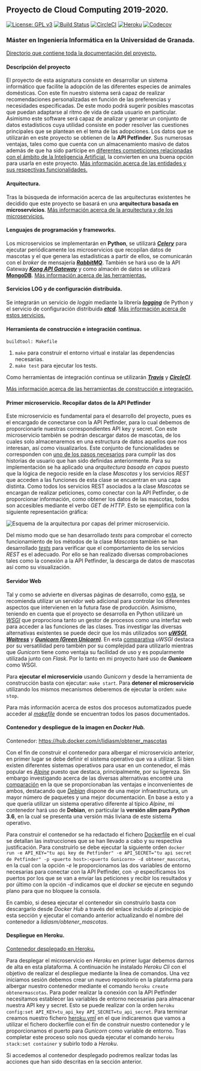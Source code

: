 ## Proyecto de Cloud Computing 2019-2020.

[![License: GPL v3](https://img.shields.io/badge/License-GPLv3-blue.svg)](https://www.gnu.org/licenses/gpl-3.0)
[![Build Status](https://travis-ci.org/lidiasm/ProyectoCC.svg?branch=master)](https://travis-ci.org/lidiasm/ProyectoCC)
[![CircleCI](https://circleci.com/gh/lidiasm/ProyectoCC/tree/master.svg?style=svg)](https://circleci.com/gh/lidiasm/ProyectoCC/tree/master)
[![Heroku](https://www.herokucdn.com/deploy/button.svg)](https://obtenermascotas.herokuapp.com/)
[![Codecov](https://codecov.io/gh/lidiasm/ProyectoCC/branch/master/graphs/badge.svg)](https://codecov.io/gh/lidiasm/ProyectoCC)

### Máster en Ingeniería Informática en la Universidad de Granada.

[Directorio que contiene toda la documentación del proyecto.](https://github.com/lidiasm/ProyectoCC/tree/master/docs)

#### Descripción del proyecto

El proyecto de esta asignatura consiste en desarrollar un sistema informático que facilite la adopción de las diferentes especies de animales domésticas. Con este fin nuestro sistema será capaz de realizar recomendaciones personalizadas en función de las preferencias y necesidades especificadas. De este modo podrá sugerir posibles mascotas que puedan adaptarse al ritmo de vida de cada usuario en particular. Asimismo este software será capaz de analizar y generar un conjunto de datos estadísticos cuya utilidad consiste en poder resolver las cuestiones principales que se plantean en el tema de las adopciones. 
Los datos que se utilizarán en este proyecto se obtienen de la **API Petfinder**. Sus numerosas ventajas, tales como que cuenta con un almacenamiento masivo de datos además de que ha sido partícipe en [diferentes competiciones relacionadas con el ámbito de la Inteligencia Artificial](https://www.linkedin.com/pulse/kaggle-competition-multi-class-classification-image-alexandra), la convierten en una buena opción para usarla en este proyecto.
[Más información acerca de las entidades y sus respectivas funcionalidades.](https://github.com/lidiasm/ProyectoCC/blob/master/docs/entidades.md)

#### Arquitectura.

Tras la búsqueda de información acerca de las arquitecturas existentes he decidido que este proyecto se basará en una **arquitectura basada en microservicios**. [Más información acerca de la arquitectura y de los microservicios.](https://github.com/lidiasm/ProyectoCC/blob/master/docs/ampliacion_microservicios.md)

#### Lenguajes de programación y frameworks.

Los microservicios se implementarán en **Python**, se utilizará [***Celery***](http://www.celeryproject.org/) para ejecutar periódicamente los microservicios que recopilan datos de mascotas y el que genera las estadísticas a partir de ellos, se comunicarán con el *broker* de mensajería [***RabbitMQ***](https://www.rabbitmq.com/). También se hará uso de la API Gateway [***Kong API Gateway***](https://konghq.com/solutions/gateway/) y como almacén de datos se utilizará **[MongoDB](https://dzone.com/articles/comparing-mongodb-amp-mysql)**. [Más información acerca de las herramientas.](https://github.com/lidiasm/ProyectoCC/blob/master/docs/lenguajes_y_herramientas.md)

#### Servicios LOG y de configuración distribuida.

Se integrarán un servicio de *loggin* mediante la librería [***logging***](https://www.ionos.es/digitalguide/paginas-web/desarrollo-web/logging-de-python/) de Python y el servicio de configuración distribuida [***etcd***](https://etcd.io/). [Más información acerca de estos servicios.](https://github.com/lidiasm/ProyectoCC/blob/master/docs/servicios.md)

#### Herramienta de construcción e integración continua.

    buildtool: Makefile

1. `make` para construir el entorno virtual e instalar las dependencias necesarias.
2. `make test` para ejecutar los tests.

Como herramientas de integración continua se utilizarán [***Travis***](https://docs.travis-ci.com/) y [***CircleCI***](https://circleci.com/).

[Más información acerca de las herramientas de construcción e integración.](https://github.com/lidiasm/ProyectoCC/blob/master/docs/herramientas_construccion_e_integracion.md)

#### Primer microservicio. Recopilar datos de la API Petfinder

Este microservicio es fundamental para el desarrollo del proyecto, pues es el encargado de conectarse con la API Petfinder, para lo cual debemos de proporcionarle nuestras correspondientes API key y secret. Con este microservicio también se podrán descargar datos de mascotas, de los cuales solo almacenaremos en una estructura de datos aquellos que nos interesan, así como visualizarlos. Este conjunto de funcionalidades se corresponden con [uno de los pasos necesarios](https://github.com/lidiasm/ProyectoCC/issues/23#issue-512987660) para cumplir las dos historias de usuario que han sido definidas anteriormente. Para su implementación se ha aplicado una *arquitectura basada en capas* puesto que la lógica de negocio reside en la clase *Mascotas* y los servicios *REST* que acceden a las funciones de esta clase se encuentran en una capa distinta. Como todos los servicios REST asociados a la clase *Mascotas* se encargan de realizar peticiones, como conectar con la API Petfinder, o de proporcionar información, como obtener los datos de las mascotas, todos son accesibles mediante el verbo *GET* de *HTTP*. Esto se ejemplifica con la siguiente representación gráfica:

![Esquema de la arquitectura por capas del primer microservicio.](https://github.com/lidiasm/ProyectoCC/blob/master/docs/imgs/Primer%20microservicio.png)

Del mismo modo que se han desarrollado *tests* para comprobar el correcto funcionamiento de los métodos de la clase *Mascotas* también se han desarrollado [*tests*](https://github.com/lidiasm/ProyectoCC/blob/master/tests/test_mascotas_rest.py) para verificar que el comportamiento de los servicios *REST* es el adecuado. Por ello se han realizado diversas comprobaciones tales como la conexión a la API Petfinder, la descarga de datos de mascotas así como su visualización.

#### Servidor Web

Tal y como se advierte en diversas páginas de desarrollo, como [esta](https://www.toptal.com/flask/flask-production-recipes), se recomienda utilizar un servidor web adicional para controlar los diferentes aspectos que intervienen en la futura fase de producción. Asimismo, teniendo en cuenta que el proyecto se desarrolla en Python utilizaré un [*WSGI*](https://www.fullstackpython.com/wsgi-servers.html) que proprociona tanto un gestor de procesos como una interfaz web para acceder a las funciones de las clases. Tras investigar las diversas alternativas existentes se puede decir que los más utilizados son [***uWSGI***](https://uwsgi-docs.readthedocs.io/en/latest/), [***Waitress***](https://waitress.readthedocs.io/en/stable/) y [***Gunicorn (Green Unicorn)***](https://gunicorn.org/#docs). En esta [comparativa](https://docs.python-guide.org/scenarios/web/) *uWSGI* destaca por su versatilidad pero también por su complejidad para utilizarlo mientras que *Gunicorn* tiene como ventaja su facilidad de uso y es popularmente utilizada junto con *Flask*. Por lo tanto en mi proyecto haré uso de ***Gunicorn*** como WSGI.

Para **ejecutar el microservicio** usando *Gunicorn* y desde la herramienta de construcción basta con ejecutar: `make start`.
Para **detener el microservicio** utilizando los mismos mecanismos deberemos de ejecutar la orden: `make stop`.

Para más información acerca de estos dos procesos automatizados puede acceder al [*makefile*](https://github.com/lidiasm/ProyectoCC/blob/master/Makefile) donde se encuentran todos los pasos documentados.

#### Contenedor y despliegue de la imagen en *Docker Hub.*

Contenedor: https://hub.docker.com/r/lidiasm/obtener_mascotas

Con el fin de construir el contenedor para albergar el microservicio anterior, en primer lugar se debe definir el sistema operativo que va a utilizar. Si bien existen diferentes sistemas operativos para usar en un contenedor, el más popular es [*Alpine*](https://hub.docker.com/_/alpine) puesto que destaca, principalmente, por su ligereza. Sin embargo investigando acerca de las diversas alternativas encontré una [comparación](https://www.turnkeylinux.org/blog/alpine-vs-debian) en la que se proporcionaban las ventajas e inconvenientes de ambos, destacando que [*Debian*](https://hub.docker.com/_/debian/) dispone de una mejor infraestructura, un mayor número de paquetes y una mejor documentación. En base a esto y a que quería utilizar un sistema operativo diferente al típico *Alpine*, mi contenedor hará uso de **Debian**, en particular la **versión *slim* para *Python* 3.6**, en la cual se presenta una versión más liviana de este sistema operativo.

Para construir el contenedor se ha redactado el fichero [Dockerfile](https://github.com/lidiasm/ProyectoCC/blob/master/Dockerfile) en el cual se detallan las instrucciones que se han llevado a cabo y su respectiva justificación. Para construirlo se debe ejecutar la siguiente orden `docker run -e API_KEY="tu api key de Petfinder" -e API_SECRET="tu api secret de Petfinder" -p <puerto host>:<puerto Gunicorn> -d obtener_mascotas`, en la cual con la opción *-e* le proporcionamos las dos variables de entorno necesarias para conectar con la API Petfinder, con *-p* especificamos los puertos por los que se van a enviar las peticiones y recibir los resultados y por último con la opción *-d* indicamos que el *docker* se ejecute en segundo plano para que no bloquee la consola.

En cambio, si desea ejecutar el contenedor sin construirlo basta con descargarlo desde *Docker Hub* a través del enlace incluido al principio de esta sección y ejecutar el comando anterior actualizando el nombre del contenedor a *lidiasm/obtener_mascotas*.

#### Despliegue en Heroku.

[Contenedor desplegado en Heroku.](https://obtenermascotas.herokuapp.com/)

Para desplegar el microservicio en *Heroku* en primer lugar debemos darnos de alta en esta plataforma. A continuación he instalado *Heroku Cli* con el objetivo de realizar el despliegue mediante la línea de comandos. Una vez iniciamos sesión debemos crear un nuevo repositorio en la plataforma para albergar nuestro contenedor mediante el comando `heroku create obtenermascotas`. Para poder realizar la conexión con la API Petfinder necesitamos establecer las variables de entorno necesarias para almacenar nuestra API key y secret. Esto se puede realizar con la orden `heroku config:set API_KEY=tu_api_key API_SECRET=tu_api_secret`. 
Para terminar creamos nuestro fichero [heroku.yml](https://github.com/lidiasm/ProyectoCC/blob/master/heroku.yml) en el que indicaremos que vamos a utilizar el fichero dockerfile con el fin de construir nuestro contenedor y le proporcionamos el puerto para *Gunicorn* como variable de entorno. Tras completar este proceso solo nos queda ejecutar el comando `heroku stack:set container` y subirlo todo a *Heroku*. 

Si accedemos al contenedor desplegado podremos realizar todas las acciones que han sido descritas en la sección anterior.